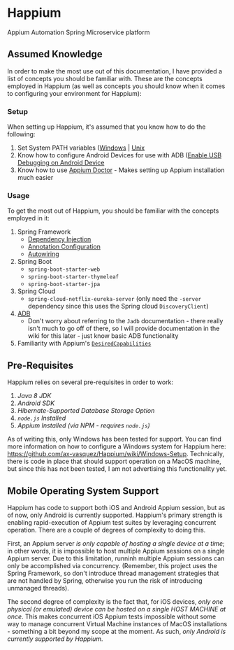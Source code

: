 # Happium
Appium Automation Spring Microservice platform

## Assumed Knowledge
In order to make the most use out of this documentation, I have provided a list of concepts you should be familiar with. These are the
concepts employed in Happium (as well as concepts you should know when it comes to configuring your environment for Happium):

### Setup
When setting up Happium, it's assumed that you know how to do the following:
   1. Set System PATH variables ([Windows](https://www.computerhope.com/issues/ch000549.htm) | [Unix](https://stackoverflow.com/questions/14637979/how-to-permanently-set-path-on-linux-unix)
   2. Know how to configure Android Devices for use with ADB ([Enable USB Debugging on Android Device](https://developer.android.com/studio/command-line/adb.html#Enabling)
   3. Know how to use [Appium Doctor](https://github.com/appium/appium-doctor) - Makes setting up Appium installation much easier

### Usage
To get the most out of Happium, you should be familiar with the concepts employed in it:
  1. Spring Framework
     - [Dependency Injection](https://docs.spring.io/spring/docs/current/spring-framework-reference/core.html#beans-introduction)
     - [Annotation Configuration](https://docs.spring.io/spring-boot/docs/current/reference/html/using-boot-configuration-classes.html)
     - [Autowiring](http://www.baeldung.com/spring-autowire)
  2. Spring Boot
     - `spring-boot-starter-web`
     - `spring-boot-starter-thymeleaf`
     - `spring-boot-starter-jpa`
  3. Spring Cloud
     - `spring-cloud-netflix-eureka-server` (only need the `-server` dependency since this uses the Spring cloud `DiscoveryClient`)
  4. [ADB](https://developer.android.com/studio/command-line/adb.html)
     - Don't worry about referring to the `Jadb` documentation - there really isn't much to go off of there, so I will provide documentation in the wiki for this later - just know basic ADB functionality
  5. Familiarity with Appium's [`DesiredCapabilities`](https://github.com/appium/appium/blob/master/docs/en/writing-running-appium/caps.md)

## Pre-Requisites
Happium relies on several pre-requisites in order to work:
  1. *Java 8 JDK*
  2. *Android SDK*
  3. *Hibernate-Supported Database Storage Option*
  4. *`node.js` Installed*
  5. *Appium Installed (via NPM - requires `node.js`)*
  
As of writing this, only Windows has been tested for support. You can find more information on how to configure a Windows system for Happium here: https://github.com/ax-vasquez/Happium/wiki/Windows-Setup. Technically, there is code in place that should support operation on a MacOS machine, but since this has not been tested, I am not advertising this functionality yet.

## Mobile Operating System Support
   Happium has code to support both iOS and Android Appium session, but as of now, only Android is currently supported. Happium's primary
strength is enabling rapid-execution of Appium test suites by leveraging concurrent operation. There are a couple of degrees of complexity
to doing this.

   First, an Appium server *is only capable of hosting a single device at a time*; in other words, it is impossible to host multiple Appium
sessions on a single Appium server. Due to this limitation, runninh multiple Appium sessions can only be accomplished via concurrency. 
(Remember, this project uses the Spring Framework, so don't introduce thread management strategies that are not handled by Spring, 
otherwise you run the risk of introducing unmanaged threads).

   The second degree of complexity is the fact that, for iOS devices, *only one physical (or emulated) device can be hosted on a single
HOST MACHINE at once*. This makes concurrent iOS Appium tests impossible without some way to manage concurrent Virtual Machine instances of
MacOS installations - something a bit beyond my scope at the moment. As such, *only Android is currently supported by Happium*.
